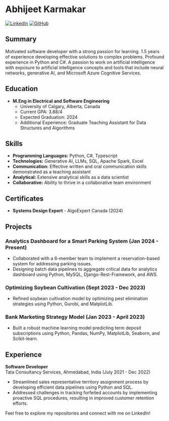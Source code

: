 # Abhijeet Karmakar

[![LinkedIn](https://img.shields.io/badge/LinkedIn-Connect-blue)](https://linkedin.com/in/abhijeet-uday-karmakar) [![GitHub](https://img.shields.io/badge/GitHub-Follow-brightgreen)](https://github.com/abhi-jeet589)

## Summary
Motivated software developer with a strong passion for learning. 1.5 years of experience developing effective solutions to complex problems. Profound experience in Python and C#. A passion to work on artificial intelligence with exposure to artificial intelligence concepts and tools that include neural networks, generative AI, and Microsoft Azure Cognitive Services.

## Education
- **M.Eng in Electrical and Software Engineering**
  - University of Calgary, Alberta, Canada
  - Current GPA: 3.88/4
  - Expected Graduation: 2024
  - Additional Experience: Graduate Teaching Assistant for Data Structures and Algorithms

## Skills
- **Programming Languages:** Python, C#, Typescript
- **Technologies:** Generative AI, LLMs, SQL, Apache Spark, Excel
- **Communication:** Effective written and oral communication skills demonstrated as a teaching assistant
- **Analytical:** Extensive analytical skills as a data scientist
- **Collaborative:** Ability to thrive in a collaborative team environment

## Certificates
- **Systems Design Expert** - AlgoExpert Canada (2024)

## Projects
### Analytics Dashboard for a Smart Parking System (Jan 2024 - Present)
- Collaborated with a 6-member team to implement a reservation-based system for addressing parking issues.
- Designing batch data pipelines to aggregate critical data for analytics dashboard using Python, MySQL, Django-Rest-Framework, and AWS.

### Optimizing Soybean Cultivation (Sept 2023 - Dec 2023)
- Refined soybean cultivation model by optimizing pest elimination strategies using Python, Gurobi, and MatplotLib.

### Bank Marketing Strategy Model (Jan 2023 - April 2023)
- Built a robust machine learning model predicting term deposit subscriptions using Python, Pandas, NumPy, MatplotLib, Seaborn, and Scikit-learn.

## Experience
**Software Developer**  
Tata Consultancy Services, Ahmedabad, India (July 2021 - Dec 2022)
- Streamlined sales representative territory assignment process by developing efficient data pipelines using Python and SQL.
- Addressed challenges in tracking forfeited accounts by implementing proactive SQL procedures, resulting in improved customer retention efforts.

Feel free to explore my repositories and connect with me on LinkedIn!
